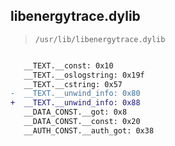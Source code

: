 ## libenergytrace.dylib

> `/usr/lib/libenergytrace.dylib`

```diff

   __TEXT.__const: 0x10
   __TEXT.__oslogstring: 0x19f
   __TEXT.__cstring: 0x57
-  __TEXT.__unwind_info: 0x80
+  __TEXT.__unwind_info: 0x88
   __DATA_CONST.__got: 0x8
   __DATA_CONST.__const: 0x20
   __AUTH_CONST.__auth_got: 0x38

```
